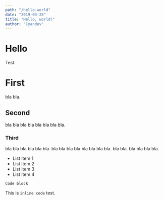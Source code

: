 ```yaml
---
path: "/hello-world"
date: "2019-03-28"
title: "Hello, world!"
author: "Cyandev"
---
```


# Hello
Test.

# First
bla bla.
## Second
bla bla bla bla bla bla bla bla.
### Third
bla bla bla bla bla bla. bla bla bla bla bla bla bla bla. bla bla.
bla bla bla bla.

* List item 1
* List item 2
* List item 3
* List item 4

```
Code block
```

This is `inline code` test.